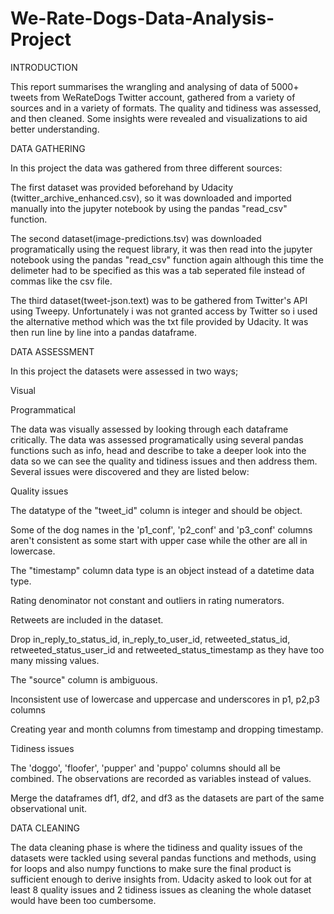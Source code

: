 # We-Rate-Dogs-Data-Analysis-Project
INTRODUCTION

This report summarises the wrangling and analysing of data of 5000+ tweets from WeRateDogs Twitter account, gathered from a variety of sources and in a variety of formats. The quality and tidiness was assessed, and then cleaned. Some insights were revealed and visualizations to aid better understanding.

DATA GATHERING

In this project the data was gathered from three different sources:

The first dataset was provided beforehand by Udacity (twitter_archive_enhanced.csv), so it was downloaded and imported manually into the jupyter notebook by using the pandas "read_csv" function.

The second dataset(image-predictions.tsv) was downloaded programatically using the request library, it was then read into the jupyter notebook using the pandas "read_csv" function again although this time the delimeter had to be specified as this was a tab seperated file instead of commas like the csv file.

The third dataset(tweet-json.text) was to be gathered from Twitter's API using Tweepy. Unfortunately i was not granted access by Twitter so i used the alternative method which was the txt file provided by Udacity. It was then run line by line into a pandas dataframe.

DATA ASSESSMENT

In this project the datasets were assessed in two ways;

Visual

Programmatical

The data was visually assessed by looking through each dataframe critically. The data was assessed programatically using several pandas functions such as info, head and describe to take a deeper look into the data so we can see the quality and tidiness issues and then address them. Several issues were discovered and they are listed below:

Quality issues

The datatype of the "tweet_id" column is integer and should be object.

Some of the dog names in the 'p1_conf', 'p2_conf' and 'p3_conf' columns aren't consistent as some start with upper case while the other are all in lowercase.

The "timestamp" column data type is an object instead of a datetime data type.

Rating denominator not constant and outliers in rating numerators.

Retweets are included in the dataset.

Drop in_reply_to_status_id, in_reply_to_user_id, retweeted_status_id, retweeted_status_user_id and retweeted_status_timestamp as they have too many missing values.

The "source" column is ambiguous.

Inconsistent use of lowercase and uppercase and underscores in p1, p2,p3 columns

Creating year and month columns from timestamp and dropping timestamp.

Tidiness issues

The 'doggo', 'floofer', 'pupper' and 'puppo' columns should all be combined. The observations are recorded as variables instead of values.

Merge the dataframes df1, df2, and df3 as the datasets are part of the same observational unit.

DATA CLEANING

The data cleaning phase is where the tidiness and quality issues of the datasets were tackled using several pandas functions and methods, using for loops and also numpy functions to make sure the final product is sufficient enough to derive insights from. Udacity asked to look out for at least 8 quality issues and 2 tidiness issues as cleaning the whole dataset would have been too cumbersome.
